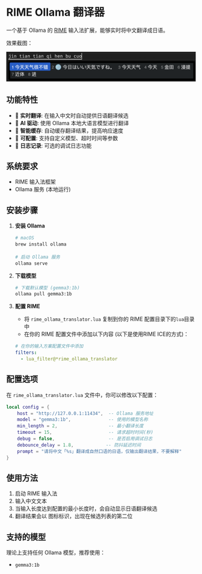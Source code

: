 # RIME Ollama 翻译器

一个基于 Ollama 的 [RIME](https://rime.im/) 输入法扩展，能够实时将中文翻译成日语。

效果截图：

![效果截图](screenshot.png)

## 功能特性

- 🚀 **实时翻译**: 在输入中文时自动提供日语翻译候选
- 🤖 **AI 驱动**: 使用 Ollama 本地大语言模型进行翻译
- 💾 **智能缓存**: 自动缓存翻译结果，提高响应速度
- 🔧 **可配置**: 支持自定义模型、超时时间等参数
- 📝 **日志记录**: 可选的调试日志功能

## 系统要求

- RIME 输入法框架
- Ollama 服务 (本地运行)

## 安装步骤

1. **安装 Ollama**
   ```bash
   # macOS
   brew install ollama
   
   # 启动 Ollama 服务
   ollama serve
   ```

2. **下载模型**
   ```bash
   # 下载默认模型 (gemma3:1b)
   ollama pull gemma3:1b
   ```

3. **配置 RIME**
   - 将 `rime_ollama_translator.lua` 复制到你的 RIME 配置目录下的`lua`目录中
   - 在你的 RIME 配置文件中添加以下内容 (以下是使用RIME ICE的方式)：

   ```yaml
   # 在你的输入方案配置文件中添加
   filters:
     - lua_filter@*rime_ollama_translator
   ```

## 配置选项

在 `rime_ollama_translator.lua` 文件中，你可以修改以下配置：

```lua
local config = {
    host = "http://127.0.0.1:11434",  -- Ollama 服务地址
    model = "gemma3:1b",              -- 使用的模型名称
    min_length = 2,                   -- 最小翻译长度
    timeout = 15,                     -- 请求超时时间(秒)
    debug = false,                    -- 是否启用调试日志
    debounce_delay = 1.8,            -- 防抖延迟时间
    prompt = "请将中文「%s」翻译成自然口语的日语，仅输出翻译结果，不要解释"
}
```

## 使用方法

1. 启动 RIME 输入法
2. 输入中文文本
3. 当输入长度达到配置的最小长度时，会自动显示日语翻译候选
4. 翻译结果会以 图标标识，出现在候选列表的第二位

## 支持的模型

理论上支持任何 Ollama 模型，推荐使用：
- `gemma3:1b`